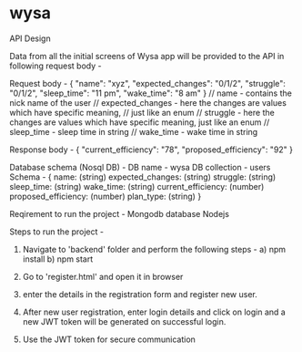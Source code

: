 # wysa

API Design

Data from all the initial screens of Wysa app will be provided to the API in following request body -

Request body - 
{
    "name": "xyz", 
    "expected_changes": "0/1/2",
    "struggle": "0/1/2",
    "sleep_time": "11 pm",
    "wake_time": "8 am"
}
// name - contains the nick name of the user
// expected_changes - here the changes are values which have specific meaning, // just like an enum
// struggle - here the changes are values which have specific meaning, just like an enum
// sleep_time - sleep time in string
// wake_time - wake time in string

Response body -
{
    "current_efficiency": "78",
    "proposed_efficiency": "92"
}

Database schema (Nosql DB) - 
DB name - wysa
DB collection - users
Schema - 
{
    name: (string)
    expected_changes: (string)
    struggle: (string)
    sleep_time: (string)
    wake_time: (string)
    current_efficiency: (number) 
    proposed_efficiency: (number)
    plan_type: (string)
}


Reqirement to run the project - 
Mongodb database
Nodejs


Steps to run the project - 

1) Navigate to 'backend' folder and perform the following steps -
    a) npm install
    b) npm start

2) Go to 'register.html' and open it in browser
3) enter the details in the registration form and register new user.
4) After new user registration, enter login details and click on login and a new JWT token will be generated on successful login.
5) Use the JWT token for secure communication


